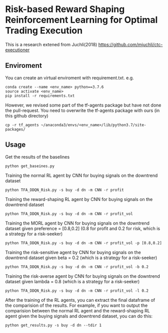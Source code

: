 # Risk-based Reward Shaping Reinforcement Learning for Optimal Trading Execution
This is a research extened from Juchli(2018) https://github.com/mjuchli/ctc-executioner

## Enviroment
You can create an virtual enviroment with requirement.txt.
e.g. 
```
conda create --name <env_name> python==3.7.6
source activate <env_name>
pip install -r requirements.txt
```
However, we revised some part of the tf-agents package but have not done the pull-request. You need to overwrite the tf-agents package with ours (in this github directory)
```
cp -r tf_agents ~/anaconda3/envs/<env_name>/lib/python3.7/site-packages/
```

## Usage

Get the results of the baselines
```
python get_baseines.py
```

Training the normal RL agent by CNN for buying signals on the downtrend dataset
```
python TFA_DDQN_Risk.py -s buy -d dn -m CNN -r profit
```

Training the reward-shaping RL agent by CNN for buying signals on the downtrend dataset
```
python TFA_DDQN_Risk.py -s buy -d dn -m CNN -r profit_vol
```

Training the MORL agent by CNN for buying signals on the downtrend dataset given preference = [0.8,0.2] (0.8 for profit and 0.2 for risk, which is a strategy for a risk-seeker)
```
python TFA_DDQN_Risk.py -s buy -d dn -m CNN -r profit_vol -p [0.8,0.2]
```

Training the risk-sensitive agent by CNN for buying signals on the downtrend dataset given beta = 0.2 (which is a strategy for a risk-seeker)
```
python TFA_DDQN_Risk.py -s buy -d dn -m CNN -r profit_vol -b 0.2
```

Training the risk-averse agent by CNN for buying signals on the downtrend dataset given lambda = 0.8 (which is a strategy for a risk-seeker)
```
python TFA_DDQN_Risk.py -s buy -d dn -m CNN -r profit_vol -l 0.2
```

After the training of the RL agents, you can extract the final dataframe of the comparision of the results.
For example, if you want to output the comparision between the normal RL agent and the reward-shaping RL agent given the buying signals and downtrend dataset, you can do this:
```
python get_results.py -s buy -d dn --tdir 1
```

